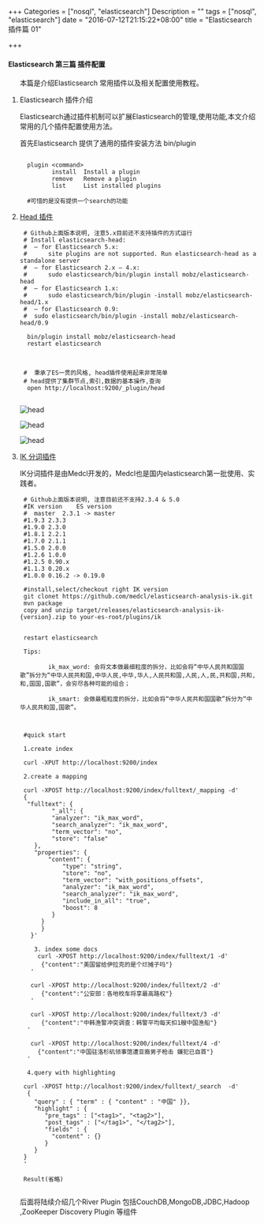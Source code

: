 +++
Categories = ["nosql", "elasticsearch"]
Description = ""
tags = ["nosql", "elasticsearch"]
date = "2016-07-12T21:15:22+08:00"
title = "Elasticsearch 插件篇 01"

+++

#### Elasticsearch  第三篇 插件配置

   &nbsp; &nbsp;&nbsp; &nbsp;本篇是介绍Elasticsearch 常用插件以及相关配置使用教程。<!--more-->
   
   
 1. Elasticsearch 插件介绍

    Elasticsearch通过插件机制可以扩展Elasticsearch的管理,使用功能,本文介绍常用的几个插件配置使用方法。
    
    首先Elasticsearch 提供了通用的插件安装方法 bin/plugin
    
    ```shell
    
      plugin <command>
             install  Install a plugin
             remove   Remove a plugin
             list 	  List installed plugins
             
      #可惜的是没有提供一个search的功能
    ```
    
       
    
    
 2. [Head 插件](https://github.com/mobz/elasticsearch-head)

    ```
     # Github上面版本说明, 注意5.x目前还不支持插件的方式运行
     # Install elasticsearch-head:
     #	– for Elasticsearch 5.x:
     #		site plugins are not supported. Run elasticsearch-head as a standalone server
     #	– for Elasticsearch 2.x – 4.x:
     #		sudo elasticsearch/bin/plugin install mobz/elasticsearch-head
     #	– for Elasticsearch 1.x:
     #		sudo elasticsearch/bin/plugin -install mobz/elasticsearch-head/1.x
     #	– for Elasticsearch 0.9:
     #	sudo elasticsearch/bin/plugin -install mobz/elasticsearch-head/0.9

      bin/plugin install mobz/elasticsearch-head
      restart elasticsearch 
    
    

     #	秉承了ES一贯的风格, head插件使用起来非常简单
     # head提供了集群节点,索引,数据的基本操作,查询
      open http://localhost:9200/_plugin/head
  
     ```
     ![head](/img/elasticsearch-plugin-head-1.png) <p>
     ![head](/img/elasticsearch-plugin-head-3.png) <p>
     ![head](/img/elasticsearch-plugin-head-2.png) <p>
    
    

	 
	 
 3. [IK 分词插件](https://github.com/medcl/elasticsearch-analysis-ik/)

    IK分词插件是由Medcl开发的，Medcl也是国内elasticsearch第一批使用、实践者。

    ```
     # Github上面版本说明, 注意目前还不支持2.3.4 & 5.0
     #IK version	ES version
     #	master	2.3.1 -> master
     #1.9.3	2.3.3
     #1.9.0	2.3.0
     #1.8.1	2.2.1
     #1.7.0	2.1.1
     #1.5.0	2.0.0
     #1.2.6	1.0.0
     #1.2.5	0.90.x
     #1.1.3	0.20.x
     #1.0.0	0.16.2 -> 0.19.0
     
     #install,select/checkout right IK version
     git clonet https://github.com/medcl/elasticsearch-analysis-ik.git
     mvn package
     copy and unzip target/releases/elasticsearch-analysis-ik-{version}.zip to your-es-root/plugins/ik
     
     
     restart elasticsearch 
     
     Tips:

			ik_max_word: 会将文本做最细粒度的拆分，比如会将“中华人民共和国国歌”拆分为“中华人民共和国,中华人民,中华,华人,人民共和国,人民,人,民,共和国,共和,和,国国,国歌”，会穷尽各种可能的组合；

			ik_smart: 会做最粗粒度的拆分，比如会将“中华人民共和国国歌”拆分为“中华人民共和国,国歌”。
			
	```
    
		
	```
	  
     #quick start 
     
     1.create index
	 
     curl -XPUT http://localhost:9200/index
	 
     2.create a mapping
	 
     curl -XPOST http://localhost:9200/index/fulltext/_mapping -d'
     {
      "fulltext": {
             "_all": {
             "analyzer": "ik_max_word",
             "search_analyzer": "ik_max_word",
             "term_vector": "no",
             "store": "false"
        },
        "properties": {
            "content": {
                "type": "string",
                "store": "no",
                "term_vector": "with_positions_offsets",
                "analyzer": "ik_max_word",
                "search_analyzer": "ik_max_word",
                "include_in_all": "true",
                "boost": 8
             }
          }
    	  }
	   }'
	 
	    3. index some docs
		 curl -XPOST http://localhost:9200/index/fulltext/1 -d'
		  {"content":"美国留给伊拉克的是个烂摊子吗"}
	   '
	 
	   curl -XPOST http://localhost:9200/index/fulltext/2 -d'
		  {"content":"公安部：各地校车将享最高路权"}
	   '

	   curl -XPOST http://localhost:9200/index/fulltext/3 -d'
		  {"content":"中韩渔警冲突调查：韩警平均每天扣1艘中国渔船"}
      '
    
	   curl -XPOST http://localhost:9200/index/fulltext/4 -d'
	     {"content":"中国驻洛杉矶领事馆遭亚裔男子枪击 嫌犯已自首"}
      '
      
      4.query with highlighting

	 curl -XPOST http://localhost:9200/index/fulltext/_search  -d'
	  {
   	    "query" : { "term" : { "content" : "中国" }},
        "highlight" : {
           "pre_tags" : ["<tag1>", "<tag2>"],
           "post_tags" : ["</tag1>", "</tag2>"],
           "fields" : {
             "content" : {}
           }
        }
     }
     '
     
     Result(省略)
	   

	```
     
     
     后面将陆续介绍几个River Plugin  包括CouchDB,MongoDB,JDBC,Hadoop ,ZooKeeper Discovery Plugin 等组件
